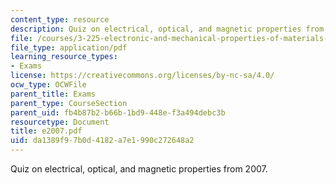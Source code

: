 ```yaml
---
content_type: resource
description: Quiz on electrical, optical, and magnetic properties from 2007.
file: /courses/3-225-electronic-and-mechanical-properties-of-materials-fall-2007/da1389f97b0d4182a7e1990c272648a2_e2007.pdf
file_type: application/pdf
learning_resource_types:
- Exams
license: https://creativecommons.org/licenses/by-nc-sa/4.0/
ocw_type: OCWFile
parent_title: Exams
parent_type: CourseSection
parent_uid: fb4b87b2-b66b-1bd9-448e-f3a494debc3b
resourcetype: Document
title: e2007.pdf
uid: da1389f9-7b0d-4182-a7e1-990c272648a2
---
```

Quiz on electrical, optical, and magnetic properties from 2007.